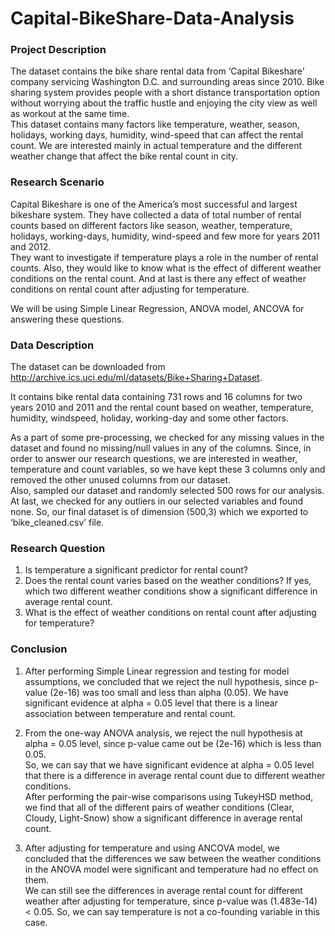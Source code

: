 # Capital-BikeShare-Data-Analysis

  
### Project Description  
The dataset contains the bike share rental data from ‘Capital Bikeshare’ company servicing Washington D.C. and surrounding areas since 2010. Bike sharing system provides people with a short distance transportation option without worrying about the traffic hustle and enjoying the city view as well as workout at the same time.   
This dataset contains many factors like temperature, weather, season, holidays, working days, humidity, wind-speed that can affect the rental count. We are interested mainly in actual temperature and the different weather change that affect the bike rental count in city.  
  
### Research Scenario    
Capital Bikeshare is one of the America’s most successful and largest bikeshare system. They have collected a data of total number of rental counts based on different factors like season, weather, temperature, holidays, working-days, humidity, wind-speed and few more for years 2011 and 2012.  
They want to investigate if temperature plays a role in the number of rental counts. Also, they would like to know what is the effect of different weather conditions on the rental count. And at last is there any effect of weather conditions on rental count after adjusting for temperature.  
  
We will be using Simple Linear Regression, ANOVA model, ANCOVA for answering these questions.  
  
### Data Description    
The dataset can be downloaded from http://archive.ics.uci.edu/ml/datasets/Bike+Sharing+Dataset.     
  
It contains bike rental data containing 731 rows and 16 columns for two years 2010 and 2011 and the rental count based on weather, temperature, humidity, windspeed, holiday, working-day and some other factors.  
  
As a part of some pre-processing, we checked for any missing values in the dataset and found no missing/null values in any of the columns. Since, in order to answer our research questions, we are interested in weather, temperature and count variables, so we have kept these 3 columns only and removed the other unused columns from our dataset.  
Also, sampled our dataset and randomly selected 500 rows for our analysis.   
At last, we checked for any outliers in our selected variables and found none. So, our final dataset is of dimension (500,3) which we exported to ‘bike_cleaned.csv’ file.  
  
### Research Question  
1.	Is temperature a significant predictor for rental count?   
2.	Does the rental count varies based on the weather conditions? If yes, which two different weather conditions show a significant difference in average rental count.  
3.	What is the effect of weather conditions on rental count after adjusting for temperature?  

### Conclusion    
1. After performing Simple Linear regression and testing for model assumptions, we concluded that we reject the null hypothesis, since p-value (2e-16) was too small and less than alpha (0.05). 
We have significant evidence at alpha = 0.05 level that there is a linear association between temperature and rental count.  
  
2. From the one-way ANOVA analysis, we reject the null hypothesis at alpha = 0.05 level, since p-value came out be (2e-16) which is less than 0.05.  
So, we can say that we have significant evidence at alpha = 0.05 level that there is a difference in average rental count due to different weather conditions.  
After performing the pair-wise comparisons using TukeyHSD method, we find that all of the different pairs of weather conditions (Clear, Cloudy, Light-Snow) show a significant difference in average rental count.   
  
3. After adjusting for temperature and using ANCOVA model, we concluded that the differences we saw between the weather conditions in the ANOVA model were significant and temperature had no effect on them.   
We can still see the differences in average rental count for different weather after adjusting for temperature, since p-value was (1.483e-14) < 0.05. So, we can say temperature is not a co-founding variable in this case.  
  
